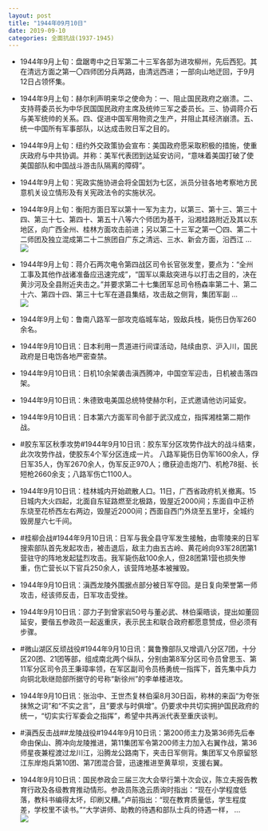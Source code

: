 ```yaml
---
layout: post
title: "1944年09月10日"
date: 2019-09-10
categories: 全面抗战(1937-1945)
---
```


<meta name="referrer" content="no-referrer" />

- 1944年9月上旬：盘踞粤中之日军第二十三军各部为进攻柳州，先后西犯。其在清远方面之第一〇四师团分兵两路，由清远西进；一部向山地迂回，于9月12日占领怀集。 

- 1944年9月上旬：赫尔利声明来华之使命为：一、阻止国民政府之崩溃。二、支持蒋委员长为中华民国国民政府主席及统帅三军之委员长。三、协调蒋介石与美军统帅的关系。四、促进中国军用物资之生产，并阻止其经济崩溃。五、统一中国所有军事部队，以达成击败日军之目的。 

- 1944年9月上旬：纽约外交政策协会宣布：美国政府愿采取积极的措施，使重庆政府与中共协调。并称：美军代表团到达延安访问，“意味着美国打破了使美国部队和中国战斗游击队隔离的障碍”。 

- 1944年9月上旬：宪政实施协进会将全国划为七区，派员分驻各地考察地方民意机关设立情形及有关宪政法令的实施状况。 

- 1944年9月上旬：衡阳方面日军以第十一军为主力，以第三、第十三、第三十四、第三十七、第四十、第五十八等六个师团为基干，沿湘桂路附近及其以东地区，向广西全州、桂林方面攻击前进；另以第二十三军之第一〇四、第二十二师团及独立混成第二十二旅团自广东之清远、三水、新会方面，沿西江 ... <br/><img src="https://wx2.sinaimg.cn/large/aca367d8ly1g6ujhqzywoj20c8090weh.jpg" />

- 1944年9月上旬：蒋介石两次电令第四战区司令长官张发奎，要点为：“全州工事及其他作战诸准备应迅速完成”，“国军以乘敌突进与以打击之目的，决在黄沙河及全县附近夹击之。”并要求第二十七集团军总司令杨森率第二十、第二十六、第四十四、第三十七军在道县集结，攻击敌之侧背，集团军副 ... <br/><img src="https://wx1.sinaimg.cn/large/aca367d8ly1g6uhqzn05oj20c809zmx7.jpg" />

- 1944年9月上旬：鲁南八路军一部攻克临城车站，毁敌兵栈，毙伤日伪军260余名。 

- 1944年9月10日讯：日本利用一贯道进行间谍活动，陆续由京、沪入川，国民政府是日电饬各地严密查禁。 

- 1944年9月10日讯：日机10余架袭击滇西腾冲，中国空军迎击，日机被击落四架。 

- 1944年9月10日讯：朱德致电美国总统特使赫尔利，正式邀请他访问延安。 

- 1944年9月10日讯：日本第六方面军司令部于武汉成立，指挥湘桂第二期作战。 

- #胶东军区秋季攻势#1944年9月10日讯：胶东军分区攻势作战大的战斗结束，此次攻势作战，使胶东4个军分区连成一片。 八路军毙伤日伪军1600余人，俘日军35人，伪军2670余人，伪军反正970人；缴获迫击炮7门、机枪78挺、长短枪2660余支；八路军伤亡1100人。 

- 1944年9月10日讯：桂林城内开始疏散人口。11日，广西省政府机关撤离。15日城内大火四起，北面自东钲路燃至北极路，毁屋近2000间；东面自中正桥东烧至花桥西左右两边，毁屋近2000间；西面自西门外烧至五里圩，全城约毁房屋六七千间。 

- #桂柳会战#1944年9月10日讯：日军与我全县守军发生接触，由零陵来的日军搜索部队首先发起攻击，被击退后，敌主力由五古岭、黄花岭向93军28团第1营驻守的阵地发起猛烈攻击。我军毙伤敌100余人，但28团第1营也损失惨重，伤亡营长以下官兵250余人，该营阵地基本被摧毁。 

- 1944年9月10日讯：滇西龙陵外围据点部分被日军夺回。是日复向荣誉第一师攻击，经该师反击，日军攻击受挫。 

- 1944年9月10日讯：邵力子到曾家岩50号与董必武、林伯渠晤谈，提出如董回延安，要偕五参政员一起返重庆，表示民主和联合政府都愿意赞成，但必须有步骤。 

- #微山湖区反顽战役#1944年9月10日讯：冀鲁豫部队又增调八分区7团，十分区20团、21团等部，组成南北两个纵队，分别由第8军分区司令员曾思玉、第11军分区司令员王秉璋率领，在军区副司令员杨勇统一指挥下，首先集中兵力向铜北耿继勋部所据守的号称“新徐州”的李单楼进攻。 

- 1944年9月10日讯：张治中、王世杰复林伯渠8月30日函，称林的来函“为夸张抹煞之词”和“不实之言”，且“要求与时俱增”。仍要求中共切实拥护国民政府的统一，“切实实行军委会之指挥”，希望中共再派代表至重庆谈判。 

- #滇西反击战##龙陵战役#1944年9月10日讯：第200师主力及第36师先后奉命由保山、腾冲向龙陵推进，第11集团军令第200师主力加入右翼作战，第36师星夜兼程渡过龙川江，沿腾龙公路南下，夹击日军侧背。集团军又令原留怒江东岸炮兵第10团、第7团混合营，迅速推进至黄草坝，支援右翼。 

- 1944年9月10日讯：国民参政会三届三次大会举行第十次会议，陈立夫报告教育行政及各级教育推动情形。参政员陈逸云质询时指出：“现在小学程度低落，教科书编得太坏，印刷又糟。”卢前指出：“现在教育质量低，学生程度差，学校里不读书。”“大学讲师、助教的待遇和部队士兵的待遇一样， ... <br/><img src="https://wx4.sinaimg.cn/large/aca367d8ly1g6u24wfrlnj20c809zmx7.jpg" />

